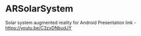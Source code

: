 # ARSolarSystem
Solar system augmented reality for Android
Presentation link - https://youtu.be/C3zxDNbudJY

